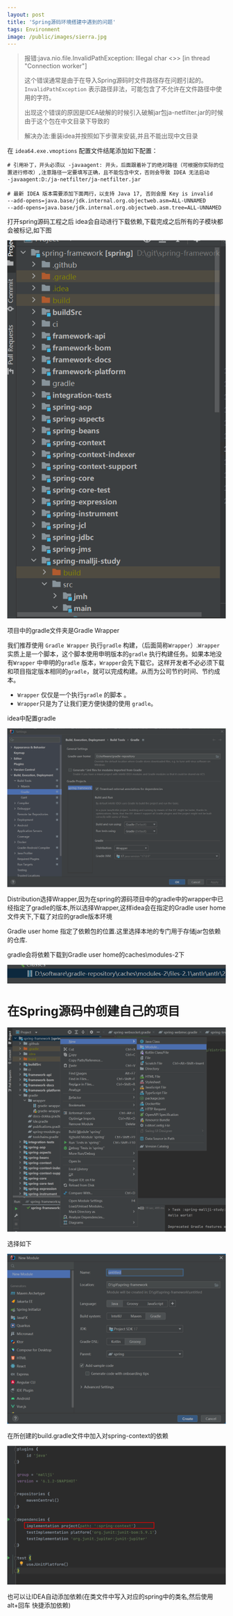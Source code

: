 ```yaml
---
layout: post
title: 'Spring源码环境搭建中遇到的问题'
tags: Environment
image: /public/images/sierra.jpg
---
```


> 报错:java.nio.file.InvalidPathException: Illegal char <>> [in thread "Connection worker"]
>
> 这个错误通常是由于在导入Spring源码时文件路径存在问题引起的。`InvalidPathException` 表示路径非法，可能包含了不允许在文件路径中使用的字符。
>
> 出现这个错误的原因是IDEA破解的时候引入破解jar包ja-netfilter.jar的时候由于这个包在中文目录下导致的
>
> 解决办法:重装idea并按照如下步骤来安装,并且不能出现中文目录

在 `idea64.exe.vmoptions` 配置文件结尾添加如下配置：

```
# 引用补丁，开头必须以 -javaagent: 开头，后面跟着补丁的绝对路径（可根据你实际的位置进行修改）,注意路径一定要填写正确，且不能包含中文，否则会导致 IDEA 无法启动
-javaagent:D:/ja-netfilter/ja-netfilter.jar

# 最新 IDEA 版本需要添加下面两行，以支持 Java 17, 否则会报 Key is invalid
--add-opens=java.base/jdk.internal.org.objectweb.asm=ALL-UNNAMED
--add-opens=java.base/jdk.internal.org.objectweb.asm.tree=ALL-UNNAMED
```



打开spring源码工程之后 idea会自动进行下载依赖,下载完成之后所有的子模块都会被标记,如下图

![image-20231130131659363](../../public/images/Environment/2023-11-30-Springsource_Import_IDEA.assets/image-20231130131659363.png)

项目中的gradle文件夹是Gradle Wrapper

我们推荐使用 `Gradle Wrapper` 执行`gradle` 构建，（后面简称`Wrapper`）.`Wrapper` 实质上是一个脚本，这个脚本使用申明版本的`gradle` 执行构建任务。如果本地没有`Wrapper` 中申明的`gradle` 版本，`Wrapper`会先下载它。这样开发者不必必须下载和项目指定版本相同的`gradle`，就可以完成构建。从而为公司节约时间、节约成本。

- `Wrapper` 仅仅是一个执行`gradle` 的脚本 。
- `Wrapper`只是为了让我们更方便快捷的使用 `gradle`。

idea中配置gradle

![image-20231130131741367](../../public/images/Environment/2023-11-30-Springsource_Import_IDEA.assets/image-20231130131741367.png)

Distribution选择Wrapper,因为在spring的源码项目中的gradle中的wrapper中已经指定了gradle的版本,所以选择Wrapper,这样idea会在指定的Gradle user home文件夹下,下载了对应的gradle版本环境

Gradle user home 指定了依赖包的位置.这里选择本地的专门用于存储jar包依赖的仓库.

gradle会将依赖下载到Gradle user home的caches\modules-2下

![image-20231130132310193](../../public/images/Environment/2023-11-30-Springsource_Import_IDEA.assets/image-20231130132310193.png)

# 在Spring源码中创建自己的项目

![image-20231130134156937](../../public/images/Environment/2023-11-30-Springsource_Import_IDEA.assets/image-20231130134156937.png)

选择如下

![image-20231130134229536](../../public/images/Environment/2023-11-30-Springsource_Import_IDEA.assets/image-20231130134229536.png)

在所创建的build.gradle文件中加入对spring-context的依赖

![image-20231130134352549](../../public/images/Environment/2023-11-30-Springsource_Import_IDEA.assets/image-20231130134352549.png)

也可以让IDEA自动添加依赖(在类文件中写入对应的spring中的类名,然后使用alt+回车 快捷添加依赖)